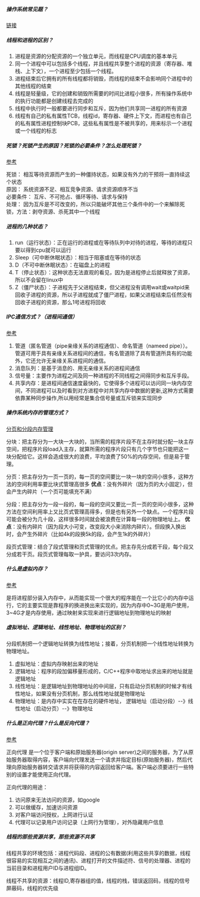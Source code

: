 ##### 操作系统常见题？
[链接](http://blog.csdn.net/zhou753099943/article/details/51771220)

##### 线程和进程的区别？
1. 进程是资源的分配资源的一个独立单元，而线程是CPU调度的基本单元
2. 同一个进程中可以包括多个线程，并且线程共享整个进程的资源（寄存器、堆栈、上下文），一个进程至少包括一个线程。
3. 进程结束后它拥有的所有线程都将销毁，而线程的结束不会影响同个进程中的其他线程的结束
4. 线程是轻量级，它的创建和销毁所需要的时间比进程小很多，所有操作系统中的执行功能都是创建线程去完成的
5. 线程中执行时一般都要进行同步和互斥，因为他们共享同一进程的所有资源
6. 线程有自己的私有属性TCB，线程id，寄存器、硬件上下文，而进程也有自己的私有属性进程控制块PCB，这些私有属性是不被共享的，用来标示一个进程或一个线程的标志

##### 死锁？死锁产生的原因？死锁的必要条件？怎么处理死锁？
[参考](http://blog.csdn.net/cout_sev/article/details/24836673)

死锁： 相互等待资源而产生的一种僵持状态，如果没有外力的干预将一直持续这个状态           <br>
原因： 系统资源不足、相互竞争资源、请求资源顺序不当                                <br>
必要条件： 互斥、不可抢占、循环等待、请求与保持                                   <br>
处理： 因为互斥是不可改变的，所以只能破坏其他三个条件中的一个来解除死锁，方法：剥夺资源、杀死其中一个线程     <br>

##### 进程的几种状态？
1. run（运行状态）：正在运行的进程或在等待队列中对待的进程，等待的进程只要以得到cpu就可以运行
2. Sleep（可中断休眠状态）：相当于阻塞或在等待的状态
3. D（不可中断休眠状态）：在磁盘上的进程
4. T（停止状态）：这种状态无法直观的看见，因为是进程停止后就释放了资源，所以不会留在linux中
5. Z（僵尸状态）：子进程先于父进程结束，但父进程没有调用wait或waitpid来回收子进程的资源，所以子进程就成了僵尸进程，如果父进程结束后任然没有回收子进程的资源，那么1号进程将回收

##### IPC通信方式？（进程间通信）
[参考](http://blog.csdn.net/tangchao1011/article/details/39475183)

1. 管道（匿名管道（pipe亲缘关系的进程通信）、命名管道（nameed pipe））。 管道可用于具有亲缘关系进程间的通信，有名管道除了具有管道所具有的功能外，它还允许无亲缘关系进程间的通信。
2. 消息队列：是基于消息的、用无亲缘关系的进程间通信
3. 信号量：主要作为进程之间及同一种进程的不同线程之间得同步和互斥手段。
4. 共享内存：是进程间通信速度最快的，它使得多个进程可以访问同一块内存空间，不同进程可以及时看到对方进程中对共享内存中数据的更新,这种方式需要依靠某种同步操作,所以用经常是集合信号量或互斥锁来实现同步

##### 操作系统内存的管理方式？
[分页和分段内存管理](https://blog.csdn.net/bupt_tinyfisher/article/details/8939689)

分块：把主存分为一大块一大块的，当所需的程序片段不在主存时就分配一块主存空间，把程序片段load入主存，就算所需的程序片段只有几个字节也只能把这一块分配给它。这样会造成很大的浪费，平均浪费了50%的内存空间，但是易于管理。

分页：把主存分为一页一页的，每一页的空间要比一块一块的空间小很多，这种方法的空间利用率要比块式管理高很多
**优点**：没有外碎片（因为页的大小固定），但会产生内碎片（一个页可能填充不满）

分段：把主存分为一段一段的，每一段的空间又要比一页一页的空间小很多，这种方法在空间利用率上又比页式管理高得多，但是也有另外一个缺点。一个程序片段可能会被分为几十段，这样很多时间就会被浪费在计算每一段的物理地址上。
**优点**：没有内碎片（因为段大小可变，改变段大小来消除内碎片）。但段换入换出时，会产生外碎片（比如4k的段换5k的段，会产生1k的外碎片）


段页式管理：结合了段式管理和页式管理的优点。把主存先分成若干段，每个段又分成若干页。段页式管理每取一护具，要访问3次内存。


##### 什么是虚拟内存？
[参考](http://blog.csdn.net/qq_30137611/article/details/66478426)

是将进程部分装入内存中，从而能实现一个很大的程序能在一个比它小的内存中运行，它的主要实现是靠程序的换进换出来实现的，因为内存中0~3G是用户使用，3~4G才是内存使用，通过映射来实现来进行逻辑地址到物理地址的映射

##### 虚拟地址、逻辑地址、线性地址、物理地址的区别？
分段机制把一个逻辑地址转换为线性地址；接着，分页机制把一个线性地址转换为物理地址。
1. 虚拟地址：虚拟内存映射出来的地址
2. 逻辑地址：程序的段加偏移量形成的，C/C++程序中取地址求出来的地址就是逻辑地址
3. 线性地址：是逻辑地址到物理地址的中间层，只有启动分页机制的时候才有线性地址，如果没有分页机制，那么线性地址就是物理地址
4. 物理地址：是内存中实实在在存在的硬件地址，
逻辑地址（启动分段）--》线性地址（启动分页）--》物理地址


##### 什么是正向代理？什么是反向代理？
[参考](https://www.cnblogs.com/Anker/p/6056540.html)

正向代理 是一个位于客户端和原始服务器(origin server)之间的服务器，为了从原始服务器取得内容，客户端向代理发送一个请求并指定目标(原始服务器)，然后代理向原始服务器转交请求并将获得的内容返回给客户端。客户端必须要进行一些特别的设置才能使用正向代理。

正向代理的用途：
1. 访问原来无法访问的资源，如google
2. 可以做缓存，加速访问资源
3. 对客户端访问授权，上网进行认证
4. 代理可以记录用户访问记录（上网行为管理），对外隐藏用户信息

##### 线程的那些资源共享，那些资源不共享
线程共享的环境包括：进程代码段、进程的公有数据(利用这些共享的数据，线程很容易的实现相互之间的通讯)、进程打开的文件描述符、信号的处理器、进程的当前目录和进程用户ID与进程组ID。

线程不共享的资源：线程ID,寄存器组的值，线程的栈，错误返回码，线程的信号屏蔽码，线程的优先级
